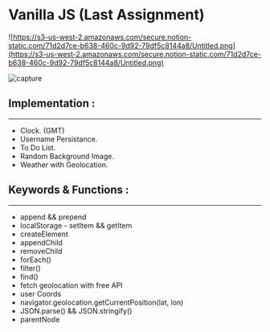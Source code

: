 # Vanilla JS (Last Assignment)

![https://s3-us-west-2.amazonaws.com/secure.notion-static.com/71d2d7ce-b638-460c-9d92-79df5c8144a8/Untitled.png](https://s3-us-west-2.amazonaws.com/secure.notion-static.com/71d2d7ce-b638-460c-9d92-79df5c8144a8/Untitled.png)

![capture](https://user-images.githubusercontent.com/45188497/90337244-21438280-e01c-11ea-89ac-dba2ce83057b.png)


## Implementation :

---

- Clock. (GMT)
- Username Persistance.
- To Do List.
- Random Background Image.
- Weather with Geolocation.

## Keywords & Functions :

---

- append && prepend
- localStorage - setItem && getItem
- createElement
- appendChild
- removeChild
- forEach()
- filter()
- find()
- fetch geolocation with free API
- user Coords
- navigator.geolocation.getCurrentPosition(lat, lon)
- JSON.parse() && JSON.stringify()
- parentNode
